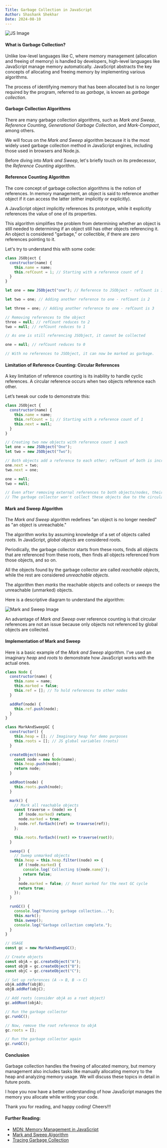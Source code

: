 ```yaml
---
Title: Garbage Collection in JavaScript  
Author: Shashank Shekhar  
Date: 2024-08-10
---
```


![JS Image](/js.svg "js")

#### What is Garbage Collection?

Unlike low-level languages like C, where memory management (allocation and freeing of memory) is handled by developers, high-level languages like JavaScript manage memory automatically. JavaScript abstracts the key concepts of allocating and freeing memory by implementing various algorithms.

The process of identifying memory that has been allocated but is no longer required by the program, referred to as *garbage*, is known as *garbage collection*.

#### Garbage Collection Algorithms

There are many garbage collection algorithms, such as *Mark and Sweep*, *Reference Counting*, *Generational Garbage Collection*, and *Mark-Compact*, among others.

We will focus on the *Mark and Sweep* algorithm because it is the most widely used garbage collection method in JavaScript engines, including those used in browsers and Node.js.

Before diving into *Mark and Sweep*, let's briefly touch on its predecessor, the *Reference Counting* algorithm.

#### Reference Counting Algorithm

The core concept of garbage collection algorithms is the notion of references. In memory management, an object is said to reference another object if it can access the latter (either implicitly or explicitly).

A JavaScript object implicitly references its prototype, while it explicitly references the value of one of its properties.

This algorithm simplifies the problem from determining whether an object is still needed to determining if an object still has other objects referencing it. An object is considered "garbage," or collectible, if there are zero references pointing to it.

Let's try to understand this with some code:

```javascript
class JSObject {
  constructor(name) {
    this.name = name;
    this.refCount = 1; // Starting with a reference count of 1
  }
}

let one = new JSObject("one"); // Reference to JSObject - refCount is 1

let two = one; // Adding another reference to one - refCount is 2

let three = one; // Adding another reference to one - refCount is 3

// Removing references to the object
three = null; // refCount reduces to 2
two = null; // refCount reduces to 1

// As one is still referencing JSObject, it cannot be collected

one = null; // refCount reduces to 0

// With no references to JSObject, it can now be marked as garbage.
```

#### Limitation of Reference Counting: Circular References

A key limitation of reference counting is its inability to handle cyclic references. A circular reference occurs when two objects reference each other.

Let’s tweak our code to demonstrate this:

```javascript
class JSObject {
  constructor(name) {
    this.name = name;
    this.refCount = 1; // Starting with a reference count of 1
    this.next = null;
  }
}

// Creating two new objects with reference count 1 each
let one = new JSObject("One");
let two = new JSObject("Two");

// Both objects add a reference to each other; refCount of both is incremented by 1, making refCount 2
one.next = two;
two.next = one;

one = null;
two = null;

// Even after removing external references to both objects/nodes, their refCounts remain at 1.
// The garbage collector won't collect these objects due to the circular reference.
```

#### Mark and Sweep Algorithm

The *Mark and Sweep* algorithm redefines "an object is no longer needed" as "an object is unreachable."

The algorithm works by assuming knowledge of a set of objects called *roots*. In JavaScript, *global objects* are considered roots.

Periodically, the garbage collector starts from these roots, finds all objects that are referenced from these roots, then finds all objects referenced from those objects, and so on.

All the objects found by the garbage collector are called *reachable objects*, while the rest are considered *unreachable objects*.

The algorithm then *marks* the reachable objects and collects or *sweeps* the unreachable (unmarked) objects.

Here is a descriptive diagram to understand the algorithm:

![Mark and Sweep Image](/marksweep.png "mark and sweep")

An advantage of *Mark and Sweep* over reference counting is that circular references are not an issue because only objects not referenced by global objects are collected.

#### Implementation of Mark and Sweep

Here is a basic example of the *Mark and Sweep* algorithm. I’ve used an imaginary *heap* and *roots* to demonstrate how JavaScript works with the actual ones.

```javascript
class Node {
  constructor(name) {
    this.name = name;
    this.marked = false;
    this.ref = []; // To hold references to other nodes
  }

  addRef(node) {
    this.ref.push(node);
  }
}

class MarkAndSweepGC {
  constructor() {
    this.heap = []; // Imaginary heap for demo purposes
    this.roots = []; // JS global variables (roots)
  }

  createObject(name) {
    const node = new Node(name);
    this.heap.push(node);
    return node;
  }

  addRoot(node) {
    this.roots.push(node);
  }

  mark() {
    // Mark all reachable objects
    const traverse = (node) => {
      if (node.marked) return;
      node.marked = true;
      node.ref.forEach((ref) => traverse(ref));
    };

    this.roots.forEach((root) => traverse(root));
  }

  sweep() {
    // Sweep unmarked objects
    this.heap = this.heap.filter((node) => {
      if (!node.marked) {
        console.log(`Collecting ${node.name}`);
        return false;
      }
      node.marked = false; // Reset marked for the next GC cycle
      return true;
    });
  }

  runGC() {
    console.log("Running garbage collection...");
    this.mark();
    this.sweep();
    console.log("Garbage collection complete.");
  }
}

// USAGE
const gc = new MarkAndSweepGC();

// Create objects
const objA = gc.createObject("A");
const objB = gc.createObject("B");
const objC = gc.createObject("C");

// Set up references (A -> B, B -> C)
objA.addRef(objB);
objB.addRef(objC);

// Add roots (consider objA as a root object)
gc.addRoot(objA);

// Run the garbage collector
gc.runGC();

// Now, remove the root reference to objA
gc.roots = [];

// Run the garbage collector again
gc.runGC();
```

#### Conclusion

Garbage collection handles the freeing of allocated memory, but memory management also includes tasks like manually allocating memory to the heap and analyzing memory usage. We will discuss these topics in detail in future posts.

I hope you now have a better understanding of how JavaScript manages the memory you allocate while writing your code.

Thank you for reading, and happy coding! Cheers!!!

#### Further Reading:
- [MDN: Memory Management in JavaScript](https://developer.mozilla.org/en-US/docs/Web/JavaScript/Memory_management)
- [Mark and Sweep Algorithm](https://book.huihoo.com/data-structures-and-algorithms-with-object-oriented-design-patterns-in-java/html/page424.html)
- [Tracing Garbage Collection](https://en.wikipedia.org/wiki/Tracing_garbage_collection)
